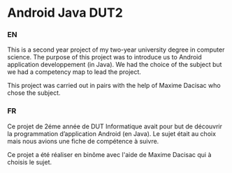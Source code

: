 # Android Java DUT2
### EN

This is a second year project of my two-year university degree in computer science. The purpose of this project was to introduce us to Android application developpement (in Java).
We had the choice of the subject but we had a competency map to lead the project.

This project was carried out in pairs with the help of Maxime Dacisac who chose the subject.

### FR

Ce projet de 2éme année de DUT Informatique avait pour but de découvrir la programmation d’application Android (en Java). Le sujet était au choix mais nous avions une fiche de compétence à suivre.  

Ce projet a été réaliser en binôme avec l'aide de Maxime Dacisac qui à choisis le sujet. 
